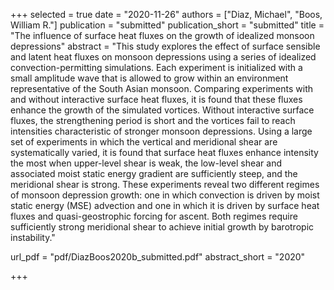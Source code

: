 +++
selected = true
date = "2020-11-26"
authors = ["Diaz, Michael", "Boos, William R."]
publication = "submitted"
publication_short = "submitted"
title = "The influence of surface heat fluxes on the growth of idealized monsoon depressions"
abstract = "This study explores the effect of surface sensible and latent heat fluxes on monsoon depressions using a series of idealized convection-permitting simulations. Each experiment is initialized with a small amplitude wave that is allowed to grow within an environment representative of the South Asian monsoon. Comparing experiments with and without interactive surface heat fluxes, it is found that these fluxes enhance the growth of the simulated vortices. Without interactive surface fluxes, the strengthening period is short and the vortices fail to reach intensities characteristic of stronger monsoon depressions. Using a large set of experiments in which the vertical and meridional shear are systematically varied, it is found that surface heat fluxes enhance intensity the most when upper-level shear is weak, the low-level shear and associated moist static energy gradient are sufficiently steep, and the meridional shear is strong. These experiments reveal two different regimes of monsoon depression growth: one in which convection is driven by moist static energy (MSE) advection and one in which it is driven by surface heat fluxes and quasi-geostrophic forcing for ascent. Both regimes require sufficiently strong meridional shear to achieve initial growth by barotropic instability."

url_pdf = "pdf/DiazBoos2020b_submitted.pdf"
abstract_short =  "2020"


+++

